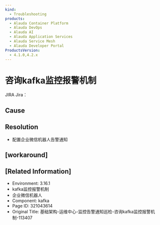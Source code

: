 ```yaml
---
kind:
  - Troubleshooting
products:
  - Alauda Container Platform
  - Alauda DevOps
  - Alauda AI
  - Alauda Application Services
  - Alauda Service Mesh
  - Alauda Developer Portal
ProductsVersion:
  - 4.1.0,4.2.x
---
```

<!-- A type of document that involves encountering a fault, diagnosing it, performing root cause analysis, and providing solutions. -->

# 咨询kafka监控报警机制

JIRA Jira：

## Cause

## Resolution
- 配置企业微信机器人告警通知

## [workaround]

## [Related Information]
- Environment: 3.16.1
- kafka监控报警机制
- 企业微信机器人
- Component: kafka
- Page ID: 321043614
- Original Title: 基础架构-运维中心-监控告警通知巡检-咨询kafka监控报警机制-113407
